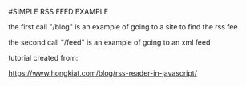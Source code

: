 #SIMPLE RSS FEED EXAMPLE

the first call "/blog" is an example of going to a site to find the rss fee

the second call "/feed" is an example of going to an xml feed

tutorial created from:

https://www.hongkiat.com/blog/rss-reader-in-javascript/